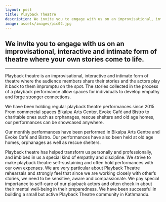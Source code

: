 ```yaml
---
layout: post
title: Playback Theatre
description: We invite you to engage with us on an improvisational, interactive and intimate form of theatre where your own stories come to life.
image: assets/images/pic02.jpg
---
```


##  We invite you to engage with us on an improvisational, interactive and intimate form of theatre where your own stories come to life.

<hr/>

Playback theatre is an improvisational, interactive and intimate form of theatre where the audience members share their stories and the actors play it back to them impromptu on the spot. The stories collected in the process of a playback
performance allow spaces for individuals to develop empathy and forge stronger
connections.


We have been holding regular playback theatre performances since 2015. From commercial spaces Bikalpa Arts Center, Evoke Café and Bistro to charitable ones such as orphanages, rescue shelters and old age homes, our performances can be showcased anywhere.


Our monthly performances have been performed in Bikalpa Arts Centre and Evoke
Café and Bistro. Our performances have also been held at old age homes,
orphanages as well as rescue shelters.

Playback theatre has helped transform us personally and professionally, and
imbibed in us a special kind of empathy and discipline. We strive to make
playback theatre self-sustaining and often hold performances with our own
expenses. We are very particular about Playback Theatre rehearsals and strongly
feel that since we are working closely with other’s stories, we need to be sensitive,
aware and compassionate. We pay special importance to self-care of our playback
actors and often check in about their mental well-being in their preparedness. We
have been successful in building a small but active Playback Theatre community in
Kathmandu.
